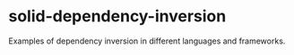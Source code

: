 # solid-dependency-inversion
Examples of dependency inversion in different languages and frameworks.
